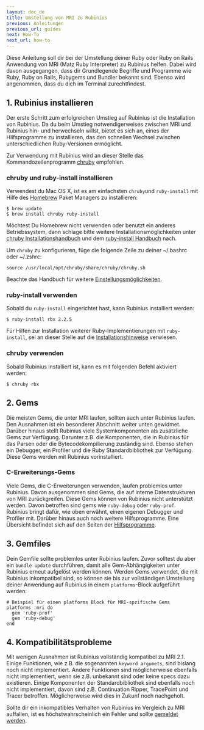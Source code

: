 ```yaml
---
layout: doc_de
title: Umstellung von MRI zu Rubinius
previous: Anleitungen
previous_url: guides
next: How-To
next_url: how-to
---
```


Diese Anleitung soll dir bei der Umstellung deiner Ruby oder Ruby on Rails
Anwendung von MRI (Matz Ruby Interpreter) zu Rubinius helfen. Dabei wird davon
ausgegangen, dass dir Grundlegende Begriffe und Programme wie Ruby, Ruby on
Rails, Rubygems und Bundler bekannt sind. Ebenso wird angenommen, dass du dich
im Terminal zurechtfindest.

## 1. Rubinius installieren

Der erste Schritt zum erfolgreichen Umstieg auf Rubinius ist die Installation
von Rubinius. Da du beim Umstieg  notwendigerweises zwischen MRI und Rubinius
hin- und herwechseln willst, bietet es sich an, eines der Hilfsprogramme zu
installieren, das den schnellen Wechsel zwischen unterschiedlichen
Ruby-Versionen ermöglicht.

Zur Verwendung mit Rubinius wird an dieser Stelle das Kommandozeilenprogramm
[chruby](https://github.com/postmodern/chruby) empfohlen.

### chruby und ruby-install installieren

Verwendest du Mac OS X, ist es am einfachsten `chruby`und `ruby-install` mit
Hilfe des [Homebrew](https://github.com/Homebrew/homebrew) Paket Managers zu
installieren:

    $ brew update
    $ brew install chruby ruby-install

Möchtest Du Homebrew nicht verwenden oder benutzt ein anderes Betriebssystem,
dann schlage bitte weitere Installationsmöglichkeiten unter
[chruby Installationshandbuch](https://github.com/postmodern/chruby#install) und
dem [ruby-install Handbuch](https://github.com/postmodern/ruby-install#install)
nach.

Um `chruby` zu konfigurieren, füge die folgende Zeile zu deiner ~/.bashrc oder
~/.zshrc:

    source /usr/local/opt/chruby/share/chruby/chruby.sh

Beachte das Handbuch für weitere
[Einstellungsmöglichkeiten](https://github.com/postmodern/chruby#configuration).

### ruby-install verwenden

Sobald du `ruby-install` eingerichtet hast, kann Rubinius installiert werden:

    $ ruby-install rbx 2.2.5

Für Hilfen zur Installation weiterer Ruby-Implementierungen mit `ruby-install`,
sei an dieser Stelle auf die
[Installationshinweise](https://github.com/postmodern/ruby-install#synopsis)
verwiesen.

### chruby verwenden

Sobald Rubinius installiert ist, kann es mit folgenden Befehl aktiviert werden:

    $ chruby rbx

## 2. Gems

Die meisten Gems, die unter MRI laufen, sollten auch unter Rubinius laufen. Den
Ausnahmen ist ein besonderer Abschnitt weiter unten gewidmet. Darüber hinaus
stellt Rubinius viele Systemkomponenten als zusätzliche Gems zur Verfügung.
Darunter z.B. die Komponenten, die in Rubinius für das Parsen oder die
Bytecodekompilierung zuständig sind. Ebenso stehen ein Debugger, ein Profiler
und die Ruby Standardbibliothek zur Verfügung. Diese Gems werden mit Rubinius
vorinstalliert.

### C-Erweiterungs-Gems

Viele Gems, die C-Erweiterungen verwenden, laufen problemlos unter Rubinius.
Davon ausgenommen sind Gems, die auf interne Datenstrukturen von MRI
zurückgreifen. Diese Gems können von Rubinius nicht unterstützt werden. Davon
betroffen sind gems wie `ruby-debug` oder `ruby-prof`. Rubinius bringt dafür,
wie oben erwähnt, einen eigenen Debugger und Profiler mit. Darüber hinaus auch
noch weitere Hilfsprogramme. Eine Übersicht befindet sich auf den Seiten der
[Hilfsprogramme](http://rubinius.com/doc/de/tools/).

## 3. Gemfiles

Dein Gemfile sollte problemlos unter Rubinius laufen. Zuvor solltest du aber ein
`bundle update` durchführen, damit alle Gem-Abhängigkeiten unter Rubinius erneut
aufgelöst werden können. Werden Gems verwendet, die mit Rubinius inkompatibel
sind, so können sie bis zur vollständigen Umstellung deiner Anwendung auf
Rubinius in einem `platforms`-Block aufgeführt werden:

    # Beispiel für einen platforms Block für MRI-spzifische Gems
    platforms :mri do
      gem 'ruby-prof'
      gem 'ruby-debug'
    end

## 4. Kompatibilitätsprobleme

Mit wenigen Ausnahmen ist Rubinius vollständig kompatibel zu MRI 2.1. Einige
Funktionen, wie z.B. die sogenannten `keyword argumets`, sind bislang noch nicht
implementiert. Andere Funktionen sind möglicherweise ebenfalls nicht
implementiert, wenn sie z.B. unbekannt sind oder keine specs dazu
existieren. Einige Komponenten der Standardbibliothek sind ebenfalls noch nicht
implementiert, davon sind z.B. Continuation Ripper, TracePoint und Tracer
betroffen. Möglicherweise wird dies in Zukunf noch nachgeholt.

Sollte dir ein inkompatibles Verhalten von Rubinius im Vergleich zu MRI
auffallen, ist es höchstwahrscheinlich ein Fehler und sollte [gemeldet
werden](https://github.com/rubinius/rubinius/issues).

